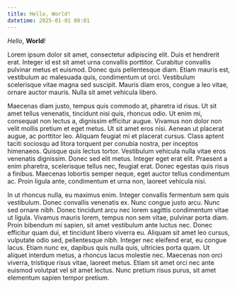 ```yaml
---
title: Hello, World!
datetime: 2025-01-01 00:01
---
```


*Hello*, **World**!

 Lorem ipsum dolor sit amet, consectetur adipiscing elit. Duis et hendrerit erat. Integer id est sit amet urna convallis porttitor. Curabitur convallis pulvinar metus et euismod. Donec quis pellentesque diam. Etiam mauris est, vestibulum ac malesuada quis, condimentum ut orci. Vestibulum scelerisque vitae magna sed suscipit. Mauris diam eros, congue a leo vitae, ornare auctor mauris. Nulla sit amet vehicula libero.

Maecenas diam justo, tempus quis commodo at, pharetra id risus. Ut sit amet tellus venenatis, tincidunt nisi quis, rhoncus odio. Ut enim mi, consequat non lectus a, dignissim efficitur augue. Vivamus non dolor non velit mollis pretium et eget metus. Ut sit amet eros nisi. Aenean ut placerat augue, ac porttitor leo. Aliquam feugiat mi et placerat cursus. Class aptent taciti sociosqu ad litora torquent per conubia nostra, per inceptos himenaeos. Quisque quis lectus tortor. Vestibulum vehicula nulla vitae eros venenatis dignissim. Donec sed elit metus. Integer eget erat elit. Praesent a enim pharetra, scelerisque tellus nec, feugiat erat. Donec egestas quis risus a finibus. Maecenas lobortis semper neque, eget auctor tellus condimentum ac. Proin ligula ante, condimentum et urna non, laoreet vehicula nisi.

In ut rhoncus nulla, eu maximus enim. Integer convallis fermentum sem quis vestibulum. Donec convallis venenatis ex. Nunc congue justo arcu. Nunc sed ornare nibh. Donec tincidunt arcu nec lorem sagittis condimentum vitae ut ligula. Vivamus mauris lorem, tempus non sem vitae, pulvinar porta diam. Proin bibendum mi sapien, sit amet vestibulum ante luctus nec. Donec efficitur quam dui, et tincidunt libero viverra eu. Aliquam sit amet leo cursus, vulputate odio sed, pellentesque nibh. Integer nec eleifend erat, eu congue lacus. Etiam nunc ex, dapibus quis nulla quis, ultricies porta quam. Ut aliquet interdum metus, a rhoncus lacus molestie nec. Maecenas non orci viverra, tristique risus vitae, laoreet metus. Etiam sit amet orci nec ante euismod volutpat vel sit amet lectus. Nunc pretium risus purus, sit amet elementum sapien tempor pretium. 